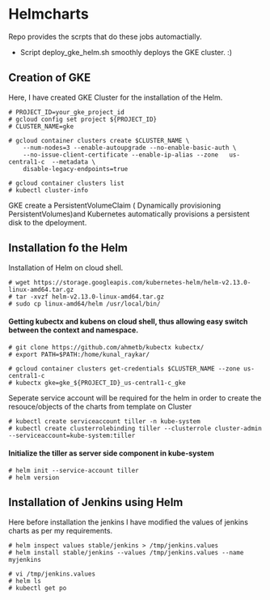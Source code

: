 # Helmcharts

Repo provides the scrpts that do these jobs automactially. 
* Script deploy_gke_helm.sh smoothly deploys the GKE cluster. :)

## Creation of GKE 
Here, I have created GKE Cluster for the installation of the Helm. 

```
# PROJECT_ID=your_gke_project_id
# gcloud config set project ${PROJECT_ID}
# CLUSTER_NAME=gke

# gcloud container clusters create $CLUSTER_NAME \
    --num-nodes=3 --enable-autoupgrade --no-enable-basic-auth \
    --no-issue-client-certificate --enable-ip-alias --zone   us-central1-c  --metadata \
    disable-legacy-endpoints=true
    
# gcloud container clusters list
# kubectl cluster-info   
```	
GKE create a PersistentVolumeClaim ( Dynamically provisioning PersistentVolumes)and Kubernetes automatically provisions a persistent disk to the dpeloyment.

## Installation fo the Helm 

Installation of Helm on cloud shell. 
```
# wget https://storage.googleapis.com/kubernetes-helm/helm-v2.13.0-linux-amd64.tar.gz
# tar -xvzf helm-v2.13.0-linux-amd64.tar.gz
# sudo cp linux-amd64/helm /usr/local/bin/
```
#### Getting kubectx and kubens on cloud shell, thus allowing easy switch between the context and namespace.
```
# git clone https://github.com/ahmetb/kubectx kubectx/
# export PATH=$PATH:/home/kunal_raykar/

# gcloud container clusters get-credentials $CLUSTER_NAME --zone us-central1-c 
# kubectx gke=gke_${PROJECT_ID}_us-central1-c_gke
```
Seperate service account will be required for the helm in order to create the resouce/objects of the charts from template on Cluster
```
# kubectl create serviceaccount tiller -n kube-system 
# kubectl create clusterrolebinding tiller --clusterrole cluster-admin --serviceaccount=kube-system:tiller 
```

#### Initialize the tiller as server side component in kube-system 
```
# helm init --service-account tiller 
# helm version
```
## Installation of Jenkins using Helm 

Here before installation the jenkins I have modified the values of jenkins charts as per my requirements.

```
# helm inspect values stable/jenkins > /tmp/jenkins.values
# helm install stable/jenkins --values /tmp/jenkins.values --name myjenkins 

# vi /tmp/jenkins.values
# helm ls 
# kubectl get po 
```
